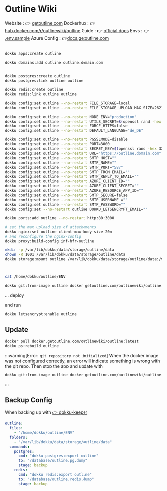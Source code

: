 # Outline Wiki

Website
: 👉 [getoutline.com](https://www.getoutline.com/)
Dockerhub
: 👉 [hub.docker.com/r/outlinewiki/outline](https://hub.docker.com/r/outlinewiki/outline)
Guide
: 👉 [official docs](https://docs.getoutline.com/s/hosting/doc/file-storage-N4M0T6Ypu7)
Envs
: 👉 [.env.sample](https://github.com/outline/outline/blob/main/.env.sample)
Azure Config
: 👉[docs.getoutline.com](https://docs.getoutline.com/s/hosting/doc/microsoft-azure-UVz6jsIOcv)

```bash

dokku apps:create outline

dokku domains:add outline outline.domain.com


dokku postgres:create outline
dokku postgres:link outline outline

dokku redis:create outline
dokku redis:link outline outline

dokku config:set outline --no-restart FILE_STORAGE=local
dokku config:set outline --no-restart FILE_STORAGE_UPLOAD_MAX_SIZE=26214400

dokku config:set outline --no-restart NODE_ENV="production"
dokku config:set outline --no-restart UTILS_SECRET=$(openssl rand -hex 32)
dokku config:set outline --no-restart FORCE_HTTPS=false
dokku config:set outline --no-restart DEFAULT_LANGUAGE="de_DE"

dokku config:set outline --no-restart PGSSLMODE=disable
dokku config:set outline --no-restart PORT=3000
dokku config:set outline --no-restart SECRET_KEY=$(openssl rand -hex 32)
dokku config:set outline --no-restart URL="https://outline.domain.com"
dokku config:set outline --no-restart SMTP_HOST=""
dokku config:set outline --no-restart SMTP_NAME=""
dokku config:set outline --no-restart SMTP_PORT="587"
dokku config:set outline --no-restart SMTP_FROM_EMAIL=""
dokku config:set outline --no-restart SMTP_REPLY_TO_EMAIL=""
dokku config:set outline --no-restart AZURE_CLIENT_ID=""
dokku config:set outline --no-restart AZURE_CLIENT_SECRET=""
dokku config:set outline --no-restart AZURE_RESOURCE_APP_ID=""
dokku config:set outline --no-restart SMTP_SECURE=false
dokku config:set outline --no-restart SMTP_USERNAME =""
dokku config:set outline --no-restart SMTP_PASSWORD=""
dokku config:set --no-restart outline DOKKU_LETSENCRYPT_EMAIL=""

dokku ports:add outline --no-restart http:80:3000

# set the max upload size of attachements
dokku nginx:set outline client-max-body-size 20m
# and reconfigure the nginx-config
dokku proxy:build-config inf-hfr-outline

mkdir -p /var/lib/dokku/data/storage/outline/data
chown -R 1001 /var/lib/dokku/data/storage/outline/data
dokku storage:mount outline /var/lib/dokku/data/storage/outline/data:/var/lib/outline/data



cat /home/dokku/outline/ENV

dokku git:from-image outline docker.getoutline.com/outlinewiki/outline:latest
```

... deploy

and run

```bash
dokku letsencrypt:enable outline
```

## Update

```bash
docker pull docker.getoutline.com/outlinewiki/outline:latest
dokku ps:rebuild outline
```

:::warning[Error: `git repository not initialized`]
When the docker image was not configured correctly, an error will indicate something is wrong with the git repo. Then stop the app and update with

```bash
dokku git:from-image outline docker.getoutline.com/outlinewiki/outline:latest
```
:::


## Backup Config
When backing up with [👉 dokku-keeper](https://github.com/lebalz/dokku-keeper)

```yml title="backup_config.yml"
outline:
  files:
    - "/home/dokku/outline/ENV"
  folders:
    - "/var/lib/dokku/data/storage/outline/data"
  commands:
    postgres:
      cmd: "dokku postgres:export outline"
      to: "/database/outline.pg.dump"
      stage: backup
    redis:
      cmd: "dokku redis:export outline"
      to: "/database/outline.redis.dump"
      stage: backup
```
